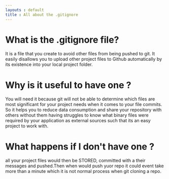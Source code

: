 ```yaml
---
layouts : default
title : All about the .gitignore
---
```



# What is the .gitignore file?

It is a file that you create to avoid other files from being pushed to git.
It easily disallows you to upload other project files to Github automatically by its existence into your local project folder.

<!-- Create a local .gitignor -->


# Why is it useful to have one ?

You will need it because git will not be able to determine which files are most significant for your project needs when it comes to your file commits. So it helps you to reduce data consumption and share your repository with others without them having struggles to know what binary files were required by your application as external sources such that its an easy project to work with.


# What happens if I don't have one ?

all your project files would then be STORED, committed with a their messages and pushed.Then when would push yuor repo it could event take more than a minute which it is not normal process when git cloning a repo.
